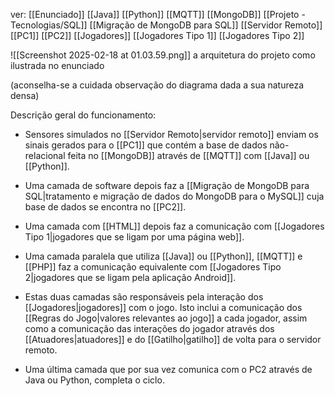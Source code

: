 ver:
	[[Enunciado]]
	[[Java]]
	[[Python]]
	[[MQTT]]
	[[MongoDB]]
	[[Projeto - Tecnologias/SQL]]
	[[Migração de MongoDB para SQL]]
	[[Servidor Remoto]]
	[[PC1]]
	[[PC2]]
	[[Jogadores]]
	[[Jogadores Tipo 1]]
	[[Jogadores Tipo 2]]

![[Screenshot 2025-02-18 at 01.03.59.png]]
a arquitetura do projeto como ilustrada no enunciado

(aconselha-se a cuidada observação do diagrama dada a sua natureza densa)

Descrição geral do funcionamento:

- Sensores simulados no [[Servidor Remoto|servidor remoto]] enviam os sinais gerados para o [[PC1]] que contém a base de dados não-relacional feita no [[MongoDB]] através de [[MQTT]] com [[Java]] ou [[Python]].

- Uma camada de software depois faz a [[Migração de MongoDB para SQL|tratamento e migração de dados do MongoDB para o MySQL]] cuja base de dados se encontra no [[PC2]].

- Uma camada com [[HTML]] depois faz a comunicação com [[Jogadores Tipo 1|jogadores que se ligam por uma página web]].

- Uma camada paralela que utiliza [[Java]] ou [[Python]], [[MQTT]] e [[PHP]] faz a comunicação equivalente com [[Jogadores Tipo 2|jogadores que se ligam pela aplicação Android]].

- Estas duas camadas são responsáveis pela interação dos [[Jogadores|jogadores]] com o jogo. Isto inclui a comunicação dos [[Regras do Jogo|valores relevantes ao jogo]] a cada jogador, assim como a comunicação das interações do jogador através dos [[Atuadores|atuadores]] e do [[Gatilho|gatilho]] de volta para o servidor remoto.

- Uma última camada que por sua vez comunica com o PC2 através de Java ou Python, completa o ciclo.

